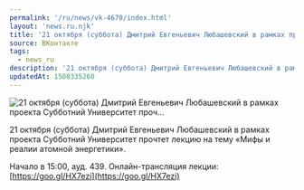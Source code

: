 ```yaml
---
permalink: '/ru/news/vk-4670/index.html'
layout: 'news.ru.njk'
title: '21 октября (суббота) Дмитрий Евгеньевич Любашевский в рамках проекта Субботний Университет проч'
source: ВКонтакте
tags:
  - news_ru
description: '21 октября (суббота) Дмитрий Евгеньевич Любашевский в рамках проекта Субботний Университет проч…'
updatedAt: 1508335260
---
```

![21 октября (суббота) Дмитрий Евгеньевич Любашевский в рамках проекта Субботний Университет проч…](https://sun9-9.userapi.com/impf/c840433/v840433410/17394/RI-D6JJ68A4.jpg?size=1280x772&quality=96&sign=9c7211e5ea61a46956f518cbe44875f4&c_uniq_tag=R2uBhRySnCOf-DvORzhgURro0z1xyph9C5vLCEIR17c&type=album)

21 октября (суббота) Дмитрий Евгеньевич Любашевский в рамках проекта Субботний Университет прочтет лекцию на тему «Мифы и реалии атомной энергетики».

Начало в 15:00, ауд. 439.
Онлайн-трансляция лекции: [https://goo.gl/HX7ezi](https://goo.gl/HX7ezi)
